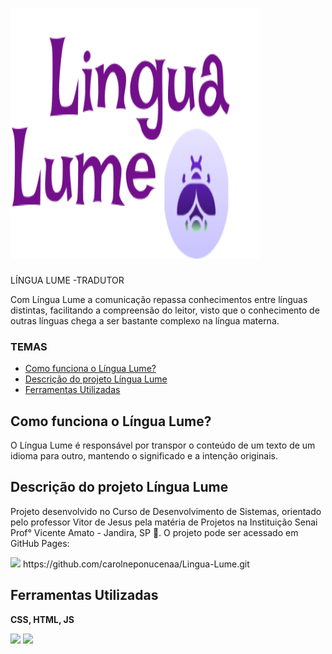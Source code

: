 # <img src="./img/lingua-lume.png"  width="400" height="400" >

<p> LÍNGUA LUME -TRADUTOR </p>
<p> Com Língua Lume a comunicação repassa conhecimentos entre línguas distintas, facilitando a compreensão do leitor, visto que o conhecimento de outras línguas chega a ser bastante complexo na língua materna. </p>

### TEMAS
- [Como funciona o Língua Lume?](#como-funciona?)
- [Descrição do projeto Língua Lume](#descrição-do-projeto)
- [Ferramentas Utilizadas](#ferramentas-utilizadasAPI)

## Como funciona o Língua Lume?
<p>O Língua Lume é responsável por transpor o conteúdo de um texto de um idioma para outro, mantendo o significado e a intenção originais. </p>


## Descrição do projeto Língua Lume
<p> Projeto desenvolvido no Curso de Desenvolvimento de Sistemas, orientado pelo professor Vitor de Jesus pela matéria de Projetos na Instituição Senai Prof° Vicente Amato - Jandira, SP 📍. O projeto pode ser acessado em GitHub Pages: </p> 
<a><img src="https://play-lh.googleusercontent.com/PCpXdqvUWfCW1mXhH1Y_98yBpgsWxuTSTofy3NGMo9yBTATDyzVkqU580bfSln50bFU" width="30px"> https://github.com/carolneponucenaa/Lingua-Lume.git</a>

## Ferramentas Utilizadas
<p><strong>CSS, HTML, JS</strong> </p>
<img src="https://upload.wikimedia.org/wikipedia/commons/1/10/CSS3_and_HTML5_logos_and_wordmarks.svg" width="80px">
<img src="https://i0.wp.com/www.duomimikry.de/wp-content/uploads/2016/03/js-logo.png?fit=500%2C500&ssl=1" width="50px">
